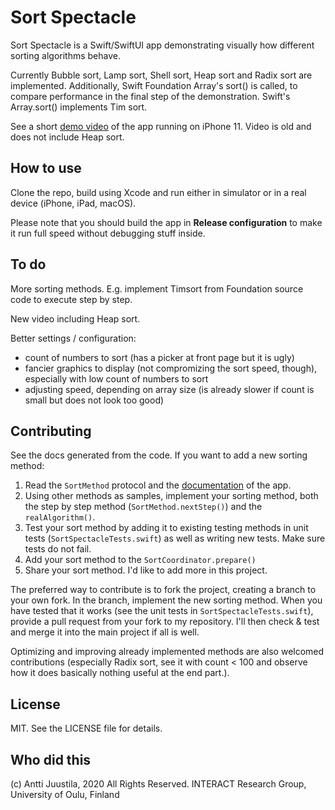 # Sort Spectacle

Sort Spectacle is a Swift/SwiftUI app demonstrating visually how different sorting algorithms behave.

Currently Bubble sort, Lamp sort, Shell sort, Heap sort and Radix sort are implemented. Additionally, Swift Foundation Array's sort() is called, to compare performance in the final step of the demonstration. Swift's Array.sort() implements Tim sort.

See a short [demo video](https://youtu.be/5oQp6j5spfM) of the app running on iPhone 11. Video is old and does not include Heap sort.

## How to use

Clone the repo, build using Xcode and run either in simulator or in a real device (iPhone, iPad, macOS). 

Please note that you should build the app in **Release configuration** to make it run full speed without debugging stuff inside. 

## To do

More sorting methods. E.g. implement Timsort from Foundation source code to execute step by step.

New video including Heap sort.

Better settings / configuration: 

- count of numbers to sort (has a picker at front page but it is ugly)
- fancier graphics to display (not compromizing the sort speed, though), especially with low count of numbers to sort
- adjusting speed, depending on array size (is already slower if count is small but does not look too good)

## Contributing

See the docs generated from the code. If you want to add a new sorting method:

1. Read the `SortMethod` protocol and the [documentation](https://anttijuu.github.io/SortSpectacle) of the app.
1. Using other methods as samples, implement your sorting method, both the step by step method (`SortMethod.nextStep()`) and the `realAlgorithm()`.
1. Test your sort method by adding it to existing testing methods in unit tests (`SortSpectacleTests.swift`) as well as writing new tests. Make sure tests do not fail.
1. Add your sort method to the `SortCoordinator.prepare()`
1. Share your sort method. I'd like to add more in this project.

The preferred way to contribute is to fork the project, creating a branch to your own fork. In the branch, implement the new sorting method. When you have tested that it works (see the unit tests in `SortSpectacleTests.swift`), provide a pull request from your fork to my repository. I'll then check & test and merge it into the main project if all is well.

Optimizing and improving already implemented methods are also welcomed contributions (especially Radix sort, see it with count < 100 and observe how it does basically nothing useful at the end part.).

## License

MIT. See the LICENSE file for details.

## Who did this

(c) Antti Juustila, 2020 All Rights Reserved.
INTERACT Research Group, University of Oulu, Finland

